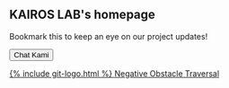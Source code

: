 ## KAIROS LAB's homepage

Bookmark this to keep an eye on our project updates!


<button class="btn btn-outline"
                  type="button"
                  onclick="window.open('https://kairoslaboratory.github.io/traversing-negative-obstacles/', '_blank')">
            Chat Kami
          </button>
          
<a href="https://kairoslaboratory.github.io/traversing-negative-obstacles/" title="Negative Obstacle Traversal" class="gitbutton pill">
      <span class="icon medium">
        {% include git-logo.html %}
      </span>
      Negative Obstacle Traversal
</a> 
